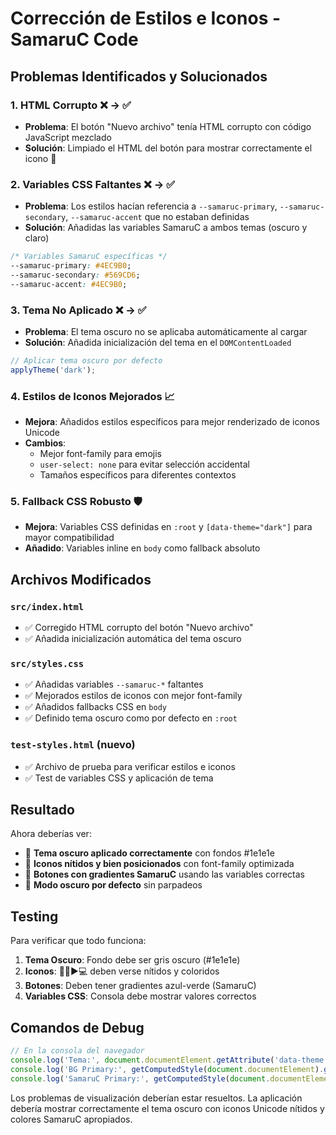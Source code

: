 # Corrección de Estilos e Iconos - SamaruC Code

## Problemas Identificados y Solucionados

### 1. **HTML Corrupto** ❌ → ✅
- **Problema**: El botón "Nuevo archivo" tenía HTML corrupto con código JavaScript mezclado
- **Solución**: Limpiado el HTML del botón para mostrar correctamente el icono 📄

### 2. **Variables CSS Faltantes** ❌ → ✅
- **Problema**: Los estilos hacían referencia a `--samaruc-primary`, `--samaruc-secondary`, `--samaruc-accent` que no estaban definidas
- **Solución**: Añadidas las variables SamaruC a ambos temas (oscuro y claro)

```css
/* Variables SamaruC específicas */
--samaruc-primary: #4EC9B0;
--samaruc-secondary: #569CD6;
--samaruc-accent: #4EC9B0;
```

### 3. **Tema No Aplicado** ❌ → ✅
- **Problema**: El tema oscuro no se aplicaba automáticamente al cargar
- **Solución**: Añadida inicialización del tema en el `DOMContentLoaded`

```javascript
// Aplicar tema oscuro por defecto
applyTheme('dark');
```

### 4. **Estilos de Iconos Mejorados** 📈
- **Mejora**: Añadidos estilos específicos para mejor renderizado de iconos Unicode
- **Cambios**:
  - Mejor font-family para emojis
  - `user-select: none` para evitar selección accidental
  - Tamaños específicos para diferentes contextos

### 5. **Fallback CSS Robusto** 🛡️
- **Mejora**: Variables CSS definidas en `:root` y `[data-theme="dark"]` para mayor compatibilidad
- **Añadido**: Variables inline en `body` como fallback absoluto

## Archivos Modificados

### `src/index.html`
- ✅ Corregido HTML corrupto del botón "Nuevo archivo"
- ✅ Añadida inicialización automática del tema oscuro

### `src/styles.css`
- ✅ Añadidas variables `--samaruc-*` faltantes
- ✅ Mejorados estilos de iconos con mejor font-family
- ✅ Añadidos fallbacks CSS en `body`
- ✅ Definido tema oscuro como por defecto en `:root`

### `test-styles.html` (nuevo)
- ✅ Archivo de prueba para verificar estilos e iconos
- ✅ Test de variables CSS y aplicación de tema

## Resultado

Ahora deberías ver:
- 🎨 **Tema oscuro aplicado correctamente** con fondos #1e1e1e
- 📱 **Iconos nítidos y bien posicionados** con font-family optimizada
- 🎯 **Botones con gradientes SamaruC** usando las variables correctas
- 🌙 **Modo oscuro por defecto** sin parpadeos

## Testing

Para verificar que todo funciona:

1. **Tema Oscuro**: Fondo debe ser gris oscuro (#1e1e1e)
2. **Iconos**: 📄📁▶️💻 deben verse nítidos y coloridos
3. **Botones**: Deben tener gradientes azul-verde (SamaruC)
4. **Variables CSS**: Consola debe mostrar valores correctos

## Comandos de Debug

```javascript
// En la consola del navegador
console.log('Tema:', document.documentElement.getAttribute('data-theme'));
console.log('BG Primary:', getComputedStyle(document.documentElement).getPropertyValue('--bg-primary'));
console.log('SamaruC Primary:', getComputedStyle(document.documentElement).getPropertyValue('--samaruc-primary'));
```

Los problemas de visualización deberían estar resueltos. La aplicación debería mostrar correctamente el tema oscuro con iconos Unicode nítidos y colores SamaruC apropiados.
